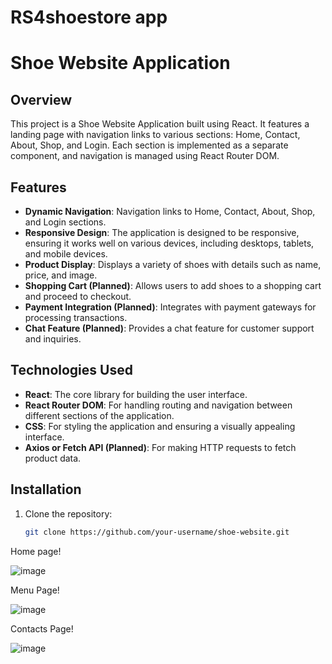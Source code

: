 # RS4shoestore app
# Shoe Website Application
## Overview
This project is a Shoe Website Application built using React. It features a landing page with navigation links to various sections: Home, Contact, About, Shop, and Login. Each section is implemented as a separate component, and navigation is managed using React Router DOM. 

## Features

- **Dynamic Navigation**: Navigation links to Home, Contact, About, Shop, and Login sections.
- **Responsive Design**: The application is designed to be responsive, ensuring it works well on various devices, including desktops, tablets, and mobile devices.
- **Product Display**: Displays a variety of shoes with details such as name, price, and image.
- **Shopping Cart (Planned)**: Allows users to add shoes to a shopping cart and proceed to checkout.
- **Payment Integration (Planned)**: Integrates with payment gateways for processing transactions.
- **Chat Feature (Planned)**: Provides a chat feature for customer support and inquiries.
  
## Technologies Used

- **React**: The core library for building the user interface.
- **React Router DOM**: For handling routing and navigation between different sections of the application.
- **CSS**: For styling the application and ensuring a visually appealing interface.
- **Axios or Fetch API (Planned)**: For making HTTP requests to fetch product data.

## Installation

1. Clone the repository:
   ```bash
   git clone https://github.com/your-username/shoe-website.git

Home page!

![image](https://github.com/user-attachments/assets/7db91b77-9294-4191-9638-b5d422f155c4)

Menu Page!

![image](https://github.com/user-attachments/assets/da9f3533-cafb-4921-8ed4-97f62df7d8ef)

Contacts Page!

![image](https://github.com/user-attachments/assets/df5c2452-db6e-452e-9f53-225ad711572a)

